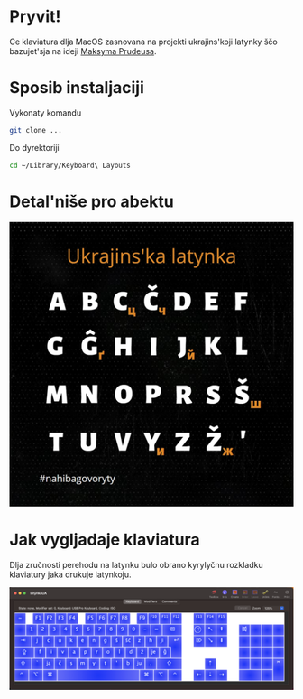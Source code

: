 # Pryvit! 

Ce klaviatura dlja MacOS zasnovana na projekti ukrajins'koji latynky ščo bazujet'sja na ideji [Maksyma Prudeusa](https://ukr-latynka.org). 

# Sposib instaljaciji

Vykonaty komandu

```bash
git clone ...
```

Do dyrektoriji

```bash
cd ~/Library/Keyboard\ Layouts
```

# Detal'niše pro abektu

![Ukrajins'ka latynka](./readme/Abetka_1.jpg "Abetka")

# Jak vygljadaje klaviatura

Dlja zručnosti perehodu na latynku bulo obrano kyrylyčnu rozkladku klaviatury jaka drukuje latynkoju.

![Keyboard](./readme/keyboard.png "Klaviatura")
